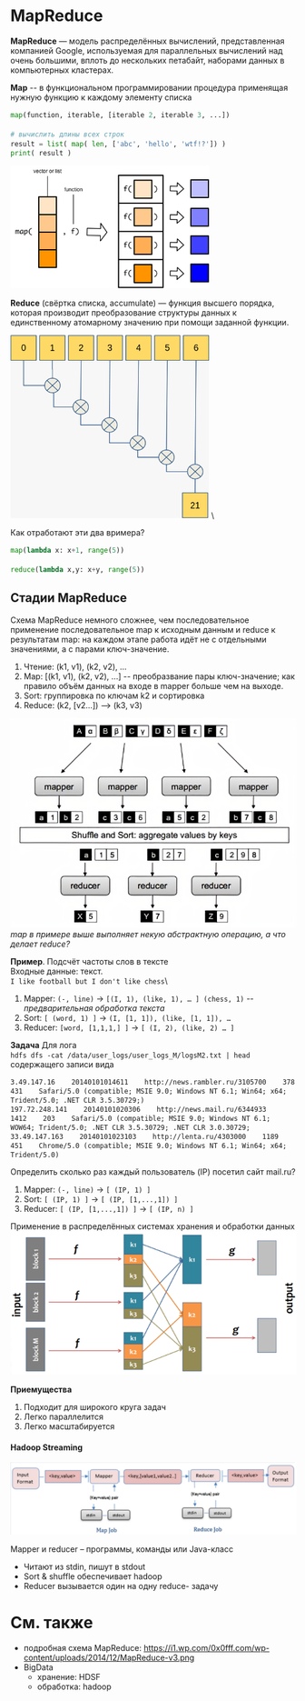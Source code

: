 # MapReduce
**MapReduce** — модель распределённых вычислений, представленная компанией Google, используемая для параллельных вычислений над очень большими, вплоть до нескольких петабайт, наборами данных в компьютерных кластерах.


**Map** -- в функциональном программировании процедура применящая нужную функцию к каждому элементу списка

```Python
map(function, iterable, [iterable 2, iterable 3, ...])

# вычислить длины всех строк
result = list( map( len, ['abc', 'hello', 'wtf!?']) )
print( result )
```

<img src="img/map.png" alt="drawing" width="350"/>

**Reduce** (cвёртка списка, accumulate) — функция высшего порядка, которая производит преобразование структуры данных к единственному атомарному значению при помощи заданной функции.

<img src="img/reduce.png" alt="drawing" width="350"/> \

Как отработают эти два вримера?
```python
map(lambda x: x+1, range(5))

reduce(lambda x,y: x+y, range(5))
```

## Стадии MapReduce

Схема MapReduce немного сложнее, чем последовательное применение последовательное map к исходным данным и reduce к результатам map: на каждом этапе работа идёт не с отдельными значениями, а с парами ключ-значение.

1. Чтение: (k1, v1), (k2, v2), ...
1. Map: [(k1, v1), (k2, v2), ...]  -- преобразвание пары ключ-значение; как правило объём данных на входе в mapper больше чем на выходе.
1. Sort: группировка по ключам k2 и сортировка
1. Reduce: (k2, [v2...]) –> (k3, v3)

![](img/mapreduce.png)
*map в примере выше выполняет некую абстрактную операцию, а что делает reduce?*

**Пример**. Подсчёт частоты слов в тексте\
Входные данные: текст.\
`I like football but I don't like chess`\

1. Mapper: `(-, line)` -> `[(I, 1), (like, 1), … ] (chess, 1)` *-- предварительная обработка текста*
1. Sort: `[ (word, 1) ]` -> `(I, [1, 1]), (like, [1, 1]), …`
1. Reducer: `[word, [1,1,1,] ]` -> `[ (I, 2), (like, 2) … ]`


**Задача**
Для лога\
`hdfs dfs -cat /data/user_logs/user_logs_M/logsM2.txt | head
`
содержащего записи вида
```
3.49.147.16    20140101014611    http://news.rambler.ru/3105700    378    431    Safari/5.0 (compatible; MSIE 9.0; Windows NT 6.1; Win64; x64; Trident/5.0; .NET CLR 3.5.30729;)
197.72.248.141    20140101020306    http://news.mail.ru/6344933    1412    203    Safari/5.0 (compatible; MSIE 9.0; Windows NT 6.1; WOW64; Trident/5.0; .NET CLR 3.5.30729; .NET CLR 3.0.30729;
33.49.147.163    20140101023103    http://lenta.ru/4303000    1189    451    Chrome/5.0 (compatible; MSIE 9.0; Windows NT 6.1; Win64; x64; Trident/5.0)
```

Определить сколько раз каждый пользователь (IP) посетил сайт mail.ru?

1. Mapper: `(-, line)` -> `[ (IP, 1) ]`
1. Sort: `[ (IP, 1) ]` -> `[ (IP, [1,...,1]) ]`
1. Reducer: `[ (IP, [1,...,1]) ]` -> `[ (IP, n) ]`


Применение в распределённых системах хранения и обработки данных
![](img/mapreduce-hadoop.png)

**Приемущества**
1. Подходит для широкого круга задач
1. Легко параллелится
1. Легко масштабируется


#### Hadoop Streaming
![](img/hadoop-streaming.png)

Mapper и reducer – программы, команды или Java-класс
- Читают из stdin, пишут в stdout
- Sort & shuffle обеспечивает hadoop
- Reducer вызывается один на одну reduce-
задачу

# См. также
- подробная схема MapReduce: https://i1.wp.com/0x0fff.com/wp-content/uploads/2014/12/MapReduce-v3.png
- BigData
  - хранение: HDSF
  - обработка: hadoop
